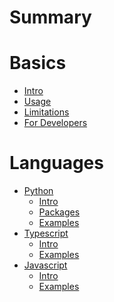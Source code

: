 # Summary

# Basics

- [Intro](intro.md)
- [Usage](usage.md)
- [Limitations](limitations.md)
- [For Developers](for-developers.md)

# Languages

- [Python]()
  - [Intro](python/intro.md)
  - [Packages](python/packages.md)
  - [Examples](python/examples.md)
- [Typescript]()
  - [Intro](typescript/intro.md)
  - [Examples](typescript/examples.md)
- [Javascript]()
  - [Intro](javascript/intro.md)
  - [Examples](javascript/examples.md)
